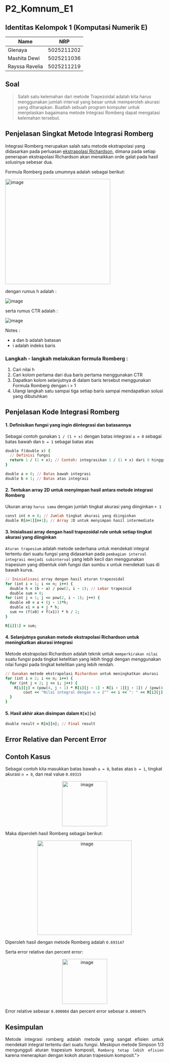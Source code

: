 # P2_Komnum_E1

## Identitas Kelompok 1 (Komputasi Numerik E)
| Name           | NRP        |
| ---            | ---        |
| Glenaya        | 5025211202 |
| Mashita Dewi   | 5025211036 |
| Rayssa Ravelia | 5025211219 |

## Soal
> Salah satu kelemahan dari metode Trapezoidal adalah kita harus menggunakan jumlah interval yang besar untuk memperoleh akurasi yang diharapkan. Buatlah sebuah program komputer untuk menjelaskan bagaimana metode Integrasi Romberg dapat mengatasi kelemahan tersebut.

## Penjelasan Singkat Metode Integrasi Romberg
 Integrasi Romberg merupakan salah satu metode ekstrapolasi yang didasarkan pada perluasan [ekstrapolasi Richardson](https://www.sciencedirect.com/topics/mathematics/richardson-extrapolation#:~:text=The%20Richardson's%20extrapolation%20is%20a,of%20the%20solution%20is%20known.), dimana pada setiap penerapan ekstrapolasi Richardson akan menaikkan orde galat pada hasil solusinya sebesar dua.

Formula Romberg pada umumnya adalah sebagai berikut:

<img width="334" alt="image" src="https://user-images.githubusercontent.com/89933907/208550543-3e54606d-1e29-455b-9629-a931c807f794.png">

dengan rumus h adalah :

![image](https://user-images.githubusercontent.com/114491445/209295987-3c53be78-ab98-4e82-b02f-6f95abfcd82e.png)

serta rumus CTR adalah :

![image](https://user-images.githubusercontent.com/114491445/209298898-db23ca08-4857-44d6-acbf-fb426a801912.png)


Notes :
- a dan b adalah batasan
- i adalah indeks baris

### Langkah - langkah melakukan formula Romberg :
1. Cari nilai h
2. Cari kolom pertama dari dua baris pertama menggunakan CTR
3. Dapatkan kolom selanjutnya di dalam baris tersebut menggunakan Formula Romberg dengan i > 1
4. Ulangi langkah satu sampai tiga setiap baris sampai mendapatkan solusi yang dibutuhkan

## Penjelasan Kode Integrasi Romberg

#### 1. Definisikan fungsi yang ingin diintegrasi dan batasannya
Sebagai contoh gunakan `1 / (1 + x)` dengan batas integrasi `a = 0` sebagai batas bawah dan `b = 1` sebagai batas atas

``` ruby
double f(double x) {
  // Definisi fungsi
  return 1 / (1 + x); // Contoh: integrasikan 1 / (1 + x) dari 0 hingga 1
}

double a = 0; // Batas bawah integrasi
double b = 1; // Batas atas integrasi

```

#### 2. Tentukan array 2D untuk menyimpan hasil antara metode integrasi Romberg
Ukuran array `harus sama` dengan jumlah tingkat akurasi yang diinginkan `+ 1`

``` ruby
const int n = 8; // Jumlah tingkat akurasi yang diinginkan
double R[n+1][n+1]; // Array 2D untuk menyimpan hasil intermediate
```

#### 3. Inisialisasi array dengan hasil trapezoidal rule untuk setiap tingkat akurasi yang diinginkan
`Aturan trapesium` adalah metode sederhana untuk mendekati integral tertentu dari suatu fungsi yang didasarkan pada `pembagian interval integrasi menjadi subinterval` yang lebih kecil dan menggunakan trapesium yang dibentuk oleh fungsi dan sumbu x untuk mendekati luas di bawah kurva.

``` ruby
// Inisialisasi array dengan hasil aturan trapezoidal
for (int i = 1; i <= n; i++) {
  double h = (b - a) / pow(2, i - 1); // Lebar trapezoid
  double sum = 0;
for (int j = 1; j <= pow(2, i - 1); j++) {
  double x0 = a + (j - 1)*h;
  double x1 = a + j * h;
  sum += (f(x0) + f(x1)) * h / 2;
}

R[i][1] = sum;
```

#### 4. Selanjutnya gunakan metode ekstrapolasi Richardson untuk meningkatkan akurasi integrasi
Metode ekstrapolasi Richardson adalah teknik untuk `memperkirakan nilai` suatu fungsi pada tingkat ketelitian yang lebih tinggi dengan menggunakan nilai fungsi pada tingkat ketelitian yang lebih rendah. 

``` ruby
// Gunakan metode ekstrapolasi Richardson untuk meningkatkan akurasi
for (int i = 2; i <= n; i++) {
  for (int j = 2; j <= i; j++) {
    R[i][j] = (pow(4, j - 1) * R[i][j - 1] - R[i - 1][j - 1]) / (pow(4, j - 1) - 1);
		cout << "Nilai integral dengan n = 2^" << i << ": " << R[i][j] << endl;
  }
}
```

#### 5. Hasil akhir akan disimpan dalam `R[n][n]`

``` ruby
double result = R[n][n]; // Final result
```

## Error Relative dan Percent Error



## Contoh Kasus

Sebagai contoh kita masukkan batas bawah `a = 0`, batas atas `b = 1`, tingkat akurasi `n = 8`, dan real value `0.69315`

<p align="center">
<img width="143" alt="image" src="https://user-images.githubusercontent.com/89933907/209360866-065d7e96-aded-4138-b549-08381ed91319.png">
</p>


Maka diperoleh hasil Romberg sebagai berikut:

<p align="center">
<img width="300" alt="image" src="https://user-images.githubusercontent.com/91377782/208889350-f5d11e8e-899b-4c6f-a274-f7588cc85f7c.png">
</p>

Diperoleh hasil dengan metode Romberg adalah `0.693147`

Serta error relative dan percent error:

<p align="center">
<img width="143" alt="image" src="https://user-images.githubusercontent.com/89933907/209360780-8da23019-ebbb-4f1d-bf1c-6978d16ba16e.png">
</p>

Error relative sebesar `0.000004` dan percent error sebesar `0.000407%`

## Kesimpulan
<p align="justify">
<Integrasi numerik merupakan perkiraan untuk `memperoleh hasil integral` dan sangat berguna untuk menghitung integral yang tidak dapat diselesaikan menggunakan formula spesial. Metode Romberg merupakan metode satu-satunya yang `menghilangkan error` melalui penggunaan ekstrapolasi Richardson. 

Metode integrasi romberg adalah metode yang sangat efisien untuk mendekati integral tertentu dari suatu fungsi. Meskipun metode Simpson 1/3 mengungguli aturan trapesium komposit, `Romberg tetap lebih efisien` karena menerapkan dengan kokoh aturan trapesium komposit.">
</p>


